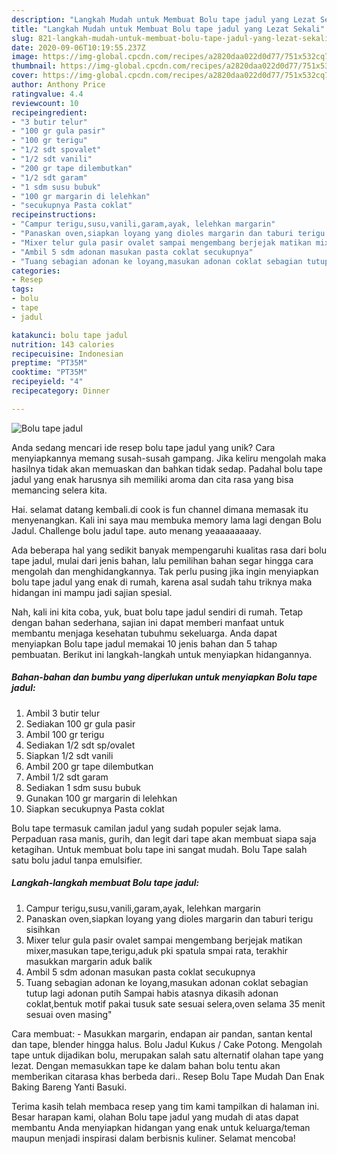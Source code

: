 ```yaml
---
description: "Langkah Mudah untuk Membuat Bolu tape jadul yang Lezat Sekali"
title: "Langkah Mudah untuk Membuat Bolu tape jadul yang Lezat Sekali"
slug: 821-langkah-mudah-untuk-membuat-bolu-tape-jadul-yang-lezat-sekali
date: 2020-09-06T10:19:55.237Z
image: https://img-global.cpcdn.com/recipes/a2820daa022d0d77/751x532cq70/bolu-tape-jadul-foto-resep-utama.jpg
thumbnail: https://img-global.cpcdn.com/recipes/a2820daa022d0d77/751x532cq70/bolu-tape-jadul-foto-resep-utama.jpg
cover: https://img-global.cpcdn.com/recipes/a2820daa022d0d77/751x532cq70/bolu-tape-jadul-foto-resep-utama.jpg
author: Anthony Price
ratingvalue: 4.4
reviewcount: 10
recipeingredient:
- "3 butir telur"
- "100 gr gula pasir"
- "100 gr terigu"
- "1/2 sdt spovalet"
- "1/2 sdt vanili"
- "200 gr tape dilembutkan"
- "1/2 sdt garam"
- "1 sdm susu bubuk"
- "100 gr margarin di lelehkan"
- "secukupnya Pasta coklat"
recipeinstructions:
- "Campur terigu,susu,vanili,garam,ayak, lelehkan margarin"
- "Panaskan oven,siapkan loyang yang dioles margarin dan taburi terigu sisihkan"
- "Mixer telur gula pasir ovalet sampai mengembang berjejak matikan mixer,masukan tape,terigu,aduk pki spatula smpai rata, terakhir masukkan margarin aduk balik"
- "Ambil 5 sdm adonan masukan pasta coklat secukupnya"
- "Tuang sebagian adonan ke loyang,masukan adonan coklat sebagian tutup lagi adonan putih Sampai habis atasnya dikasih adonan coklat,bentuk motif pakai tusuk sate sesuai selera,oven selama 35 menit sesuai oven masing&#34;"
categories:
- Resep
tags:
- bolu
- tape
- jadul

katakunci: bolu tape jadul 
nutrition: 143 calories
recipecuisine: Indonesian
preptime: "PT35M"
cooktime: "PT35M"
recipeyield: "4"
recipecategory: Dinner

---
```



![Bolu tape jadul](https://img-global.cpcdn.com/recipes/a2820daa022d0d77/751x532cq70/bolu-tape-jadul-foto-resep-utama.jpg)

Anda sedang mencari ide resep bolu tape jadul yang unik? Cara menyiapkannya memang susah-susah gampang. Jika keliru mengolah maka hasilnya tidak akan memuaskan dan bahkan tidak sedap. Padahal bolu tape jadul yang enak harusnya sih memiliki aroma dan cita rasa yang bisa memancing selera kita.

Hai. selamat datang kembali.di cook is fun channel dimana memasak itu menyenangkan. Kali ini saya mau membuka memory lama lagi dengan Bolu Jadul. Challenge bolu jadul tape. auto menang yeaaaaaaaay.

Ada beberapa hal yang sedikit banyak mempengaruhi kualitas rasa dari bolu tape jadul, mulai dari jenis bahan, lalu pemilihan bahan segar hingga cara mengolah dan menghidangkannya. Tak perlu pusing jika ingin menyiapkan bolu tape jadul yang enak di rumah, karena asal sudah tahu triknya maka hidangan ini mampu jadi sajian spesial.


Nah, kali ini kita coba, yuk, buat bolu tape jadul sendiri di rumah. Tetap dengan bahan sederhana, sajian ini dapat memberi manfaat untuk membantu menjaga kesehatan tubuhmu sekeluarga. Anda dapat menyiapkan Bolu tape jadul memakai 10 jenis bahan dan 5 tahap pembuatan. Berikut ini langkah-langkah untuk menyiapkan hidangannya.

<!--inarticleads1-->

##### Bahan-bahan dan bumbu yang diperlukan untuk menyiapkan Bolu tape jadul:

1. Ambil 3 butir telur
1. Sediakan 100 gr gula pasir
1. Ambil 100 gr terigu
1. Sediakan 1/2 sdt sp/ovalet
1. Siapkan 1/2 sdt vanili
1. Ambil 200 gr tape dilembutkan
1. Ambil 1/2 sdt garam
1. Sediakan 1 sdm susu bubuk
1. Gunakan 100 gr margarin di lelehkan
1. Siapkan secukupnya Pasta coklat


Bolu tape termasuk camilan jadul yang sudah populer sejak lama. Perpaduan rasa manis, gurih, dan legit dari tape akan membuat siapa saja ketagihan. Untuk membuat bolu tape ini sangat mudah. Bolu Tape salah satu bolu jadul tanpa emulsifier. 

<!--inarticleads2-->

##### Langkah-langkah membuat Bolu tape jadul:

1. Campur terigu,susu,vanili,garam,ayak, lelehkan margarin
1. Panaskan oven,siapkan loyang yang dioles margarin dan taburi terigu sisihkan
1. Mixer telur gula pasir ovalet sampai mengembang berjejak matikan mixer,masukan tape,terigu,aduk pki spatula smpai rata, terakhir masukkan margarin aduk balik
1. Ambil 5 sdm adonan masukan pasta coklat secukupnya
1. Tuang sebagian adonan ke loyang,masukan adonan coklat sebagian tutup lagi adonan putih Sampai habis atasnya dikasih adonan coklat,bentuk motif pakai tusuk sate sesuai selera,oven selama 35 menit sesuai oven masing&#34;


Cara membuat: - Masukkan margarin, endapan air pandan, santan kental dan tape, blender hingga halus. Bolu Jadul Kukus / Cake Potong. Mengolah tape untuk dijadikan bolu, merupakan salah satu alternatif olahan tape yang lezat. Dengan memasukkan tape ke dalam bahan bolu tentu akan memberikan citarasa khas berbeda dari.. Resep Bolu Tape Mudah Dan Enak Baking Bareng Yanti Basuki. 

Terima kasih telah membaca resep yang tim kami tampilkan di halaman ini. Besar harapan kami, olahan Bolu tape jadul yang mudah di atas dapat membantu Anda menyiapkan hidangan yang enak untuk keluarga/teman maupun menjadi inspirasi dalam berbisnis kuliner. Selamat mencoba!
